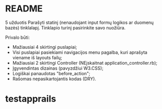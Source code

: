 # README

5 užduotis
Parašyti statinį (nenaudojant input formų logikos ar duomenų bazės) tinklalapį. Tinklapio turinį pasirinkite savo nuožiūra. 

Privalo būti:

* Mažiausiai 4 skirtingi puslapiai;
* Visi puslapiai pasiekiami navigacijos menu pagalba, kuri aprašyta viename iš layouts failų;
* Mažiausiai 2 skirtingi Controller (NEįskaitnat application_controller.rb);
* Įgyvendintas dizainas (pavyzdžiui W3.CSS);
* Logiškai panaudotas "before_action";
* Rašomas nepasikartojantis kodas (DRY).
# testapprails
